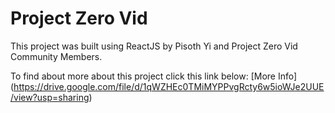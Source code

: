 # Project Zero Vid

This project was built using ReactJS by Pisoth Yi and Project Zero Vid Community Members.

To find about more about this project click this link below:
\[More Info](https://drive.google.com/file/d/1qWZHEc0TMiMYPPvgRcty6w5ioWJe2UUE/view?usp=sharing)

